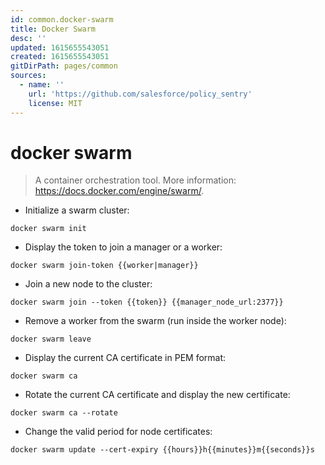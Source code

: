 ```yaml
---
id: common.docker-swarm
title: Docker Swarm
desc: ''
updated: 1615655543051
created: 1615655543051
gitDirPath: pages/common
sources:
  - name: ''
    url: 'https://github.com/salesforce/policy_sentry'
    license: MIT
---
```

# docker swarm

> A container orchestration tool.
> More information: <https://docs.docker.com/engine/swarm/>.

- Initialize a swarm cluster:

`docker swarm init`

- Display the token to join a manager or a worker:

`docker swarm join-token {{worker|manager}}`

- Join a new node to the cluster:

`docker swarm join --token {{token}} {{manager_node_url:2377}}`

- Remove a worker from the swarm (run inside the worker node):

`docker swarm leave`

- Display the current CA certificate in PEM format:

`docker swarm ca`

- Rotate the current CA certificate and display the new certificate:

`docker swarm ca --rotate`

- Change the valid period for node certificates:

`docker swarm update --cert-expiry {{hours}}h{{minutes}}m{{seconds}}s`

